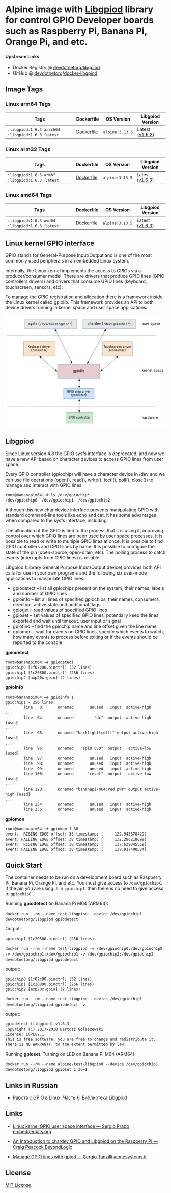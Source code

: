 # Alpine image with [Libgpiod][1] library for control GPIO Developer boards such as Raspberry Pi, Banana Pi, Orange Pi, and etc. 

#### Upstream Links

* Docker Registry @ [devdotnetorg/libgpiod](https://hub.docker.com/r/devdotnetorg/libgpiod)
* GitHub @ [devdotnetorg/docker-libgpiod](https://github.com/devdotnetorg/docker-libgpiod)

## Image Tags ##

### Linux arm64 Tags ###

Tags  | Dockerfile  | OS Version  |  Libgpiod Version
------------- | --  | --  | --
`:libgpiod:1.6.3-aarch64` `:libgpiod:1.6.3` `:latest` | [Dockerfile](https://github.com/devdotnetorg/docker-libgpiod/blob/master/Dockerfile.alpine) | `alpine:3.13.5` | Latest ([v1.6.3](https://git.kernel.org/pub/scm/libs/libgpiod/libgpiod.git/snapshot/libgpiod-1.6.3.tar.gz))

### Linux arm32 Tags ###

Tags  | Dockerfile  | OS Version  |  Libgpiod Version
------------- | --  | --  | --
`:libgpiod:1.6.3-armhf` `:libgpiod:1.6.3` `:latest` | [Dockerfile](https://github.com/devdotnetorg/docker-libgpiod/blob/master/Dockerfile.alpine) | `alpine:3.13.5` | Latest ([v1.6.3](https://git.kernel.org/pub/scm/libs/libgpiod/libgpiod.git/snapshot/libgpiod-1.6.3.tar.gz))

### Linux amd64 Tags ###

Tags  | Dockerfile  | OS Version  |  Libgpiod Version
------------- | --  | --  | --
`:libgpiod:1.6.3-amd64` `:libgpiod:1.6.3` `:latest` | [Dockerfile](https://github.com/devdotnetorg/docker-libgpiod/blob/master/Dockerfile.alpine) | `alpine:3.13.5` | Latest ([v1.6.3](https://git.kernel.org/pub/scm/libs/libgpiod/libgpiod.git/snapshot/libgpiod-1.6.3.tar.gz))

## Linux kernel GPIO interface

GPIO stands for General-Purpose Input/Output and is one of the most commonly used peripherals in an embedded Linux system.

Internally, the Linux kernel implements the access to GPIOs via a producer/consumer model. There are drivers that produce GPIO lines (GPIO controllers drivers) and drivers that consume GPIO lines (keyboard, touchscreen, sensors, etc).

To manage the GPIO registration and allocation there is a framework inside the Linux kernel called gpiolib. This framework provides an API to both device drivers running in kernel space and user space applications.

![Image of Midnight Commander](https://raw.githubusercontent.com/devdotnetorg/docker-libgpiod/master/Images/gpiolib.png)

## Libgpiod

Since Linux version 4.8 the GPIO sysfs interface is deprecated, and now we have a new API based on character devices to access GPIO lines from user space.

Every GPIO controller (gpiochip) will have a character device in /dev and we can use file operations (open(), read(), write(), ioctl(), poll(), close()) to manage and interact with GPIO lines:

	root@bananapim64:~# ls /dev/gpiochip*
	/dev/gpiochip0  /dev/gpiochip1  /dev/gpiochip2

Although this new char device interface prevents manipulating GPIO with standard command-line tools like echo and cat, it has some advantages when compared to the sysfs interface, including:

The allocation of the GPIO is tied to the process that it is using it, improving control over which GPIO lines are been used by user space processes.
It is possible to read or write to multiple GPIO lines at once.
It is possible to find GPIO controllers and GPIO lines by name.
It is possible to configure the state of the pin (open-source, open-drain, etc).
The polling process to catch events (interrupts from GPIO lines) is reliable.



Libgpiod (Library General Purpose Input/Output device)  provides both API calls for use in your own programs and the following six user-mode applications to manipulate GPIO lines:

- gpiodetect – list all gpiochips present on the system, their names, labels and number of GPIO lines
- gpioinfo – list all lines of specified gpiochips, their names, consumers, direction, active state and additional flags
- gpioget – read values of specified GPIO lines
- gpioset – set values of specified GPIO lines, potentially keep the lines exported and wait until timeout, user input or signal
- gpiofind – find the gpiochip name and line offset given the line name
- gpiomon – wait for events on GPIO lines, specify which events to watch, how many events to process before exiting or if the events should be reported to the console

**gpiodetect**

	root@bananapim64:~# gpiodetect
	gpiochip0 [1f02c00.pinctrl] (32 lines)
	gpiochip1 [1c20800.pinctrl] (256 lines)
	gpiochip2 [axp20x-gpio] (2 lines)

 **gpioinfo**
 
	root@bananapim64:~# gpioinfo 1
	gpiochip1 - 256 lines:
	        line   0:      unnamed       unused   input  active-high
	...
	        line  64:      unnamed         "dc"  output  active-high [used]
	...
	        line  68:      unnamed "backlightlcdtft" output active-high [used]
	...
	        line  96:      unnamed   "spi0 CS0"  output   active-low [used]
	        line  97:      unnamed       unused   input  active-high
	        line  98:      unnamed       unused   input  active-high
	        line  99:      unnamed       unused   input  active-high
	        line 100:      unnamed      "reset"  output   active-low [used]
	...
	        line 120:      unnamed "bananapi-m64:red:pwr" output active-high [used]
	...
	        line 254:      unnamed       unused   input  active-high
	        line 255:      unnamed       unused   input  active-high

**gpiomon**

	root@bananapim64:~# gpiomon 1 38
	event:  RISING EDGE offset: 38 timestamp: [     122.943878429]
	event: FALLING EDGE offset: 38 timestamp: [     132.286218099]
	event:  RISING EDGE offset: 38 timestamp: [     137.639045559]
	event: FALLING EDGE offset: 38 timestamp: [     138.917400584]

## Quick Start

The container needs to be run on a development board such as Raspberry Pi, Banana Pi, Orange Pi, and etc. You must give access to `/dev/gpiochipX`. If the pin you are using is in `gpiochip1`, then there is no need to give access to `gpiochip0`. 

Running **gpiodetect** on Banana Pi M64 (ARM64):

`docker run --rm --name test-libgpiod --device /dev/gpiochip1 devdotnetorg/libgpiod gpiodetect`

Output:

	gpiochip1 [1c20800.pinctrl] (256 lines)

`docker run --rm --name test-libgpiod -v /dev/gpiochip0:/dev/gpiochip0 -v /dev/gpiochip1:/dev/gpiochip1 -v /dev/gpiochip2:/dev/gpiochip2 devdotnetorg/libgpiod gpiodetect`

output:

	gpiochip0 [1f02c00.pinctrl] (32 lines)
	gpiochip1 [1c20800.pinctrl] (256 lines)
	gpiochip2 [axp20x-gpio] (2 lines)

`docker run --rm --name test-libgpiod --device /dev/gpiochip1 devdotnetorg/libgpiod gpiodetect -v`

output:

	gpiodetect (libgpiod) v1.6.3
	Copyright (C) 2017-2018 Bartosz Golaszewski
	License: LGPLv2.1
	This is free software: you are free to change and redistribute it.
	There is NO WARRANTY, to the extent permitted by law.

Running **gpioset**. Turning on LED on Banana Pi M64 (ARM64):

`docker run --rm --name alpine-test-libgpiod --device /dev/gpiochip1 devdotnetorg/libgpiod gpioset 1 36=1`

## Links in Russian

- [Работа с GPIO в Linux. Часть 6. Библиотека Libgpiod](https://devdotnet.org/post/rabota-s-gpio-v-linux-chast-6-biblioteka-libgpiod/)

## Links

- [Linux kernel GPIO user space interface — Sergio Prado embeddedbits.org](https://embeddedbits.org/new-linux-kernel-gpio-user-space-interface/)

- [An Introduction to chardev GPIO and Libgpiod on the Raspberry PI — Craig Peacock BeyondLogic](https://www.beyondlogic.org/an-introduction-to-chardev-gpio-and-libgpiod-on-the-raspberry-pi/)

- [Manage GPIO lines with gpiod — Sergio Tanzilli acmesystems.it](https://devdotnet.org/post/rabota-s-gpio-v-linux-chast-6-biblioteka-libgpiod/)

## License ##

[MIT License][2].

  [1]: https://git.kernel.org/pub/scm/libs/libgpiod/libgpiod.git/
  [2]: https://github.com/devdotnetorg/docker-libgpiod/raw/master/LICENSE
